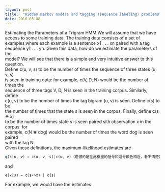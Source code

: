 ```yaml
---
layout: post
title:  "Hidden markov models and tagging (sequence labeling) problems"
date: 2016-03-08
---
```


Estimating the Parameters of a Trigram HMM
We will assume that we have access to some training data. The training data consists   of a set of examples where each example is a sentence x1 . . . xn paired with a
tag sequence y1 . . . yn. Given this data, how do we estimate the parameters of the  
model? We will see that there is a simple and very intuitive answer to this question.  
Define c(u, v, s) to be the number of times the sequence of three states (u, v, s)  
is seen in training data: for example, c(V, D, N) would be the number of times the  
sequence of three tags V, D, N is seen in the training corpus. Similarly, define  
c(u, v) to be the number of times the tag bigram (u, v) is seen. Define c(s) to be  
the number of times that the state s is seen in the corpus. Finally, define c(s ❀ x)  
to be the number of times state s is seen paired sith observation x in the corpus: for  
example, c(N ❀ dog) would be the number of times the word dog is seen paired  
with the tag N.  
Given these definitions, the maximum-likelihood estimates are  

```javascript 
q(s|u, v) = c(u, v, s)|c(u, v)（遗憾的是在此框里的括号和逗号颜色相近，看不清楚）
```

and  

~~~
e(x|s) = c(s->x) | c(s)
~~~

For example, we would have the estimates
